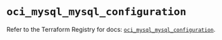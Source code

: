 # `oci_mysql_mysql_configuration`

Refer to the Terraform Registry for docs: [`oci_mysql_mysql_configuration`](https://registry.terraform.io/providers/oracle/oci/7.19.0/docs/resources/mysql_mysql_configuration).
